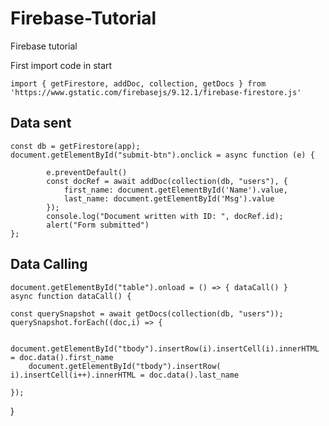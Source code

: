 # Firebase-Tutorial
Firebase tutorial

First import code in start 

    import { getFirestore, addDoc, collection, getDocs } from 'https://www.gstatic.com/firebasejs/9.12.1/firebase-firestore.js'


## Data sent

    const db = getFirestore(app);
    document.getElementById("submit-btn").onclick = async function (e) {
        
            e.preventDefault()
            const docRef = await addDoc(collection(db, "users"), {
                first_name: document.getElementById('Name').value,
                last_name: document.getElementById('Msg').value
            });
            console.log("Document written with ID: ", docRef.id);
            alert("Form submitted")
    };



## Data Calling
    document.getElementById("table").onload = () => { dataCall() }
    async function dataCall() {

    const querySnapshot = await getDocs(collection(db, "users"));
    querySnapshot.forEach((doc,i) => {

        document.getElementById("tbody").insertRow(i).insertCell(i).innerHTML = doc.data().first_name
        document.getElementById("tbody").insertRow( i).insertCell(i++).innerHTML = doc.data().last_name

    });
}
